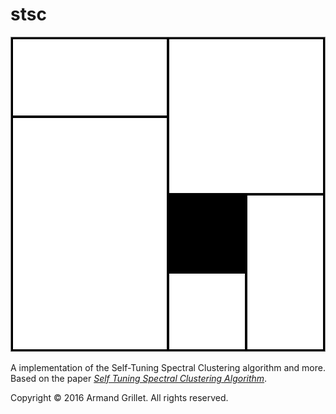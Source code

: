 # stsc

<p align="center">
<img src="stsc.png">
</p>

A implementation of the Self-Tuning Spectral Clustering algorithm and more. Based on the paper [*Self Tuning Spectral Clustering Algorithm*](http://www.vision.caltech.edu/lihi/Demos/SelfTuningClustering.html).

Copyright © 2016 Armand Grillet. All rights reserved.
